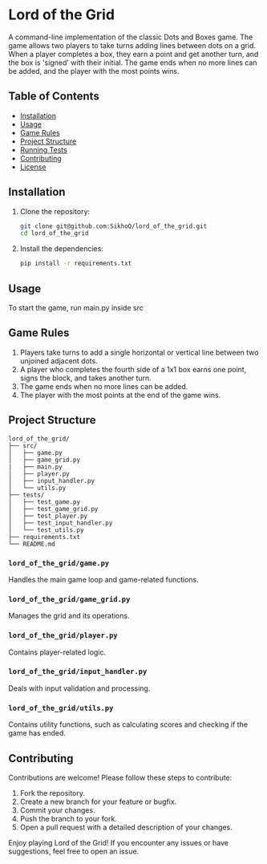 # Lord of the Grid

A command-line implementation of the classic Dots and Boxes game. The game allows two players to take turns adding lines between dots on a grid. When a player completes a box, they earn a point and get another turn, and the box is 'signed' with their initial. The game ends when no more lines can be added, and the player with the most points wins.

## Table of Contents

- [Installation](#installation)
- [Usage](#usage)
- [Game Rules](#game-rules)
- [Project Structure](#project-structure)
- [Running Tests](#running-tests)
- [Contributing](#contributing)
- [License](#license)

## Installation

1. Clone the repository:

   ```sh
   git clone git@github.com:SikhoQ/lord_of_the_grid.git
   cd lord_of_the_grid
   ```

2. Install the dependencies:

   ```sh
   pip install -r requirements.txt
   ```

## Usage

To start the game, run main.py inside src

## Game Rules

1. Players take turns to add a single horizontal or vertical line between two unjoined adjacent dots.
2. A player who completes the fourth side of a 1x1 box earns one point, signs the block, and takes another turn.
3. The game ends when no more lines can be added.
4. The player with the most points at the end of the game wins.

## Project Structure

```
lord_of_the_grid/
├── src/
│   ├── game.py
│   ├── game_grid.py
|   ├── main.py
│   ├── player.py
│   ├── input_handler.py
│   └── utils.py
├── tests/
│   ├── test_game.py
│   ├── test_game_grid.py
│   ├── test_player.py
│   ├── test_input_handler.py
│   └── test_utils.py
├── requirements.txt
└── README.md
```

### `lord_of_the_grid/game.py`

Handles the main game loop and game-related functions.

### `lord_of_the_grid/game_grid.py`

Manages the grid and its operations.

### `lord_of_the_grid/player.py`

Contains player-related logic.

### `lord_of_the_grid/input_handler.py`

Deals with input validation and processing.

### `lord_of_the_grid/utils.py`

Contains utility functions, such as calculating scores and checking if the game has ended.

## Contributing

Contributions are welcome! Please follow these steps to contribute:

1. Fork the repository.
2. Create a new branch for your feature or bugfix.
3. Commit your changes.
4. Push the branch to your fork.
5. Open a pull request with a detailed description of your changes.

Enjoy playing Lord of the Grid! If you encounter any issues or have suggestions, feel free to open an issue.

